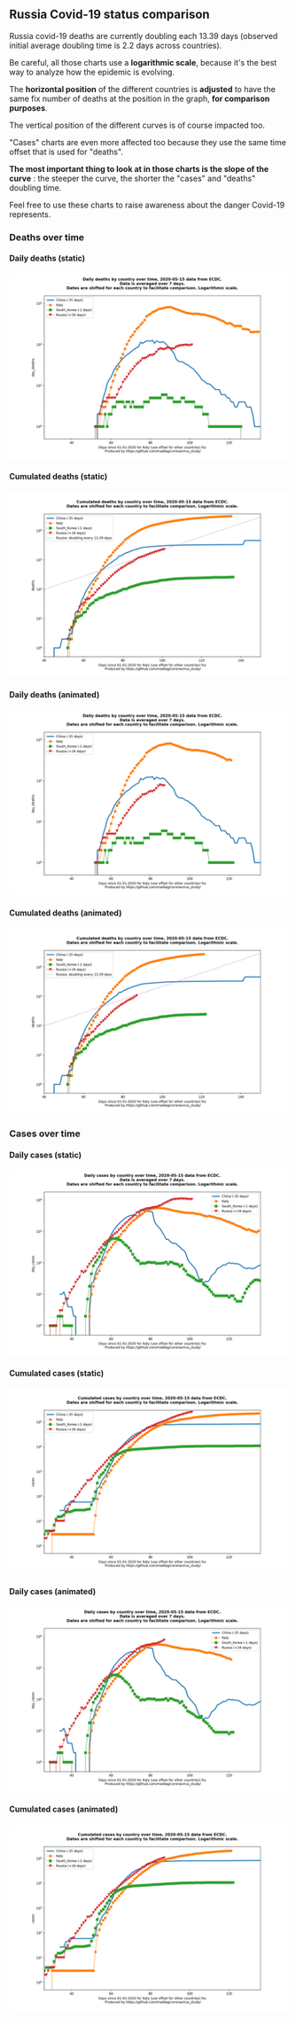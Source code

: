 ## Russia Covid-19 status comparison 

Russia covid-19 deaths are currently doubling each 13.39 days (observed initial average doubling time is 2.2 days across countries).



Be careful, all those charts use a **logarithmic scale**, because it's the best way to analyze how the epidemic is evolving.
 
The **horizontal position** of the different countries is **adjusted** to have the same fix number of deaths at the position in the graph, **for comparison purposes**.

The vertical position of the different curves is of course impacted too.

"Cases" charts are even more affected too because they use the same time offset that is used for "deaths".

**The most important thing to look at in those charts is the slope of the curve** : the steeper the curve, the shorter the "cases" and "deaths" doubling time.

Feel free to use these charts to raise awareness about the danger Covid-19 represents. 


 
### Deaths over time
 
#### Daily deaths (static)
![Russia covid-19 daily deaths static chart](https://raw.githubusercontent.com/madlag/coronavirus_study/master/notebooks/graphs/2020-05-15/countries/Russia/2020-05-15_Russia_day_deaths.png "Russia covid-19 day_deaths static chart")   
 
#### Cumulated deaths (static)
![Russia covid-19 cumulated deaths static chart](https://raw.githubusercontent.com/madlag/coronavirus_study/master/notebooks/graphs/2020-05-15/countries/Russia/2020-05-15_Russia_deaths.png "Russia covid-19 deaths static chart")   
 
#### Daily deaths (animated)
![Russia covid-19 daily deaths animated chart](https://raw.githubusercontent.com/madlag/coronavirus_study/master/notebooks/graphs/2020-05-15/countries/Russia/2020-05-15_Russia_day_deaths.gif "Russia covid-19 day_deaths animated chart")   
 
#### Cumulated deaths (animated)
![Russia covid-19 cumulated deaths animated chart](https://raw.githubusercontent.com/madlag/coronavirus_study/master/notebooks/graphs/2020-05-15/countries/Russia/2020-05-15_Russia_deaths.gif "Russia covid-19 deaths animated chart")   

 
### Cases over time
 
#### Daily cases (static)
![Russia covid-19 daily cases static chart](https://raw.githubusercontent.com/madlag/coronavirus_study/master/notebooks/graphs/2020-05-15/countries/Russia/2020-05-15_Russia_day_cases.png "Russia covid-19 day_cases static chart")   
 
#### Cumulated cases (static)
![Russia covid-19 cumulated cases static chart](https://raw.githubusercontent.com/madlag/coronavirus_study/master/notebooks/graphs/2020-05-15/countries/Russia/2020-05-15_Russia_cases.png "Russia covid-19 cases static chart")   
 
#### Daily cases (animated)
![Russia covid-19 daily cases animated chart](https://raw.githubusercontent.com/madlag/coronavirus_study/master/notebooks/graphs/2020-05-15/countries/Russia/2020-05-15_Russia_day_cases.gif "Russia covid-19 day_cases animated chart")   
 
#### Cumulated cases (animated)
![Russia covid-19 cumulated cases animated chart](https://raw.githubusercontent.com/madlag/coronavirus_study/master/notebooks/graphs/2020-05-15/countries/Russia/2020-05-15_Russia_cases.gif "Russia covid-19 cases animated chart")   

